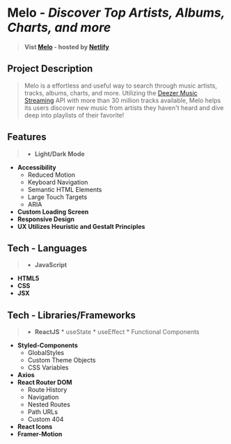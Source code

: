 # **Melo** - *Discover Top Artists, Albums, Charts, and more*
> **Vist [Melo](url) - hosted by [Netlify](https://www.netlify.com/)**

## **Project Description**
> Melo is a effortless and useful way to search through music artists, tracks, albums, charts, and more. Utilizing the [Deezer Music Streaming](https://www.deezer.com/us/) API with more than 30 million tracks available, Melo helps its users discover new music from artists they haven't heard and dive deep into playlists of their favorite!

<!-- Insert Screenshot -->

## **Features**
> * **Light/Dark Mode**
  * **Accessibility**
    * Reduced Motion
    * Keyboard Navigation
    * Semantic HTML Elements
    * Large Touch Targets
    * ARIA
  * **Custom Loading Screen**
  * **Responsive Design**
  * **UX Utilizes Heuristic and Gestalt Principles**

## **Tech - Languages**
> * **JavaScript**
  * **HTML5**
  * **CSS**
  * **JSX**

## **Tech - Libraries/Frameworks**
> * **ReactJS**
    * useState <!-- utilize Code Snip -->
    * useEffect <!-- utilize Code Snip -->
    * Functional Components
  * **Styled-Components**
    * GlobalStyles
    * Custom Theme Objects
    * CSS Variables
  * **Axios** <!-- Async Code Snip/ best practices -->
  * **React Router DOM**
    * Route History
    * Navigation
    * Nested Routes
    * Path URLs
    * Custom 404
  * **React Icons**
  * **Framer-Motion**




